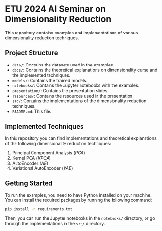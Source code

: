 # ETU 2024 AI Seminar on Dimensionality Reduction

This repository contains examples and implementations of various dimensionality reduction techniques.

## Project Structure

- `data/`: Contains the datasets used in the examples.
- `docs/`: Contains the theoretical explanations on dimensionality curse and the implemented techniques.
- `models/`: Contains the trained models.
- `notebooks/`: Contains the Jupyter notebooks with the examples.
- `presentation/`: Contains the presentation slides.
- `resources/`: Contains the resources used in the presentation.
- `src/`: Contains the implementations of the dimensionality reduction techniques.
- `README.md`: This file.

## Implemented Techniques

In this repository you can find implementations and theoretical explanations of the following dimensionality reduction techniques:

1. Principal Component Analysis (*PCA*)
2. Kernel PCA (*KPCA*)
3. AutoEncoder (*AE*)
4. Variational AutoEncoder (*VAE*)

## Getting Started

To run the examples, you need to have Python installed on your machine. You can install the required packages by running the following command:

```bash
pip install -r requirements.txt
```

Then, you can run the Jupyter notebooks in the `notebooks/` directory, or go through the implementations in the `src/` directory.
